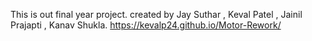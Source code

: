This is out final year project.
created by Jay Suthar , Keval Patel , Jainil Prajapti , Kanav Shukla.
https://kevalp24.github.io/Motor-Rework/



  <!-- <footer class="footer">
    <div class="footer-top section">
      <div class="container">
        <div class="footer-brand">
          <a href="#" class="logo">
            <img src="./assets/images/logo.png" width="128" height="63" alt="autofix home">
          </a>
          <p class="footer-text"> Motor Rework system is a new software solution designed to transform the automotive service industry </p>
          <ul class="social-list">
            <li>
              <a href="https://www.linkedin.com/in/jay-suthar-26a488256/" class="social-link">
                <img src="./assets/images/linkedin.svg" alt="linkedin">
              </a>
            </li>
            <li>
              <a href="https://www.instagram.com/jaysuthar1804/" class="social-link">
                <img src="./assets/images/instagram.svg" alt="instagram">
              </a>
            </li>
            <li>
              <a href="https://x.com/jaysuthar1804" class="social-link">
                <img src="./assets/images/twitter.svg" alt="twitter">
              </a>
            </li>
          </ul>
        </div>
        <ul class="footer-list">
          <li>
            <p class="h3">Team Members</p>
          </li>
          <li>
            <span class="span">Jay Suthar</span>
          </li>
          <li>
            <span class="span">Keval Patel</span>
          </li>
          <li>
            <span class="span">Jainil Prajapati</span>
          </li>
          <li>
            <span class="span">Kanav Shukla</span>
          </li>
        </ul>
        <ul class="footer-list">
          <li>
            <p class="h3">Contact Info</p>
          </li>
          <li>
            <a href="tel:+9172279828661" class="footer-link">
              <span class="material-symbols-rounded">call</span>
              <span class="span">+91 7227982866</span>
            </a>
          </li>
          <li>
            <a href="mailto:jaysuthar1804@gmail.com" class="footer-link">
              <span class="material-symbols-rounded">mail</span>
              <span class="span">jaysuthar1804@gmail.com</span>
            </a>
          </li>
          <li>
            <address class="footer-link address">
              <span class="material-symbols-rounded">location_on</span>
              <span class="span">Parul Univervisty, Vadodara, Gujarat, India</span>
            </address>
          </li>
        </ul>
      </div>
      <img src="./assets/images/footer-shape-3.png" width="637" height="173" loading="lazy" alt="Shape" class="shape shape-3 move-anim">
    </div>
    <div class="footer-bottom">
      <div class="container">
        <p class="copyright">Copyright 2024, Motor Rework. All Rights Reserved.</p>
      </div>
    </div>
  </footer> -->
